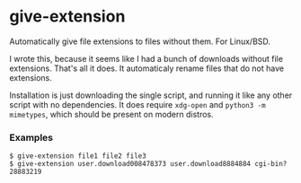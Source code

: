 # give-extension
Automatically give file extensions to files without them.  For Linux/BSD. 

I wrote this, because it seems like I had a bunch of downloads without file extensions.  That's all it does. It automaticaly rename files that do not have extensions. 

Installation is just downloading the single script, and running it like any other script with no dependencies.   It does require `xdg-open` and `python3 -m mimetypes`, which should be present on modern distros.

### Examples
`$ give-extension file1 file2 file3`    
`$ give-extension user.download008478373 user.download8884884 cgi-bin?28883219`


